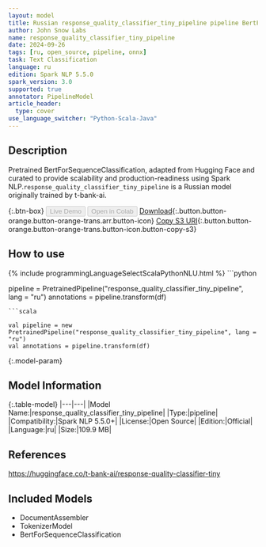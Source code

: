 ```yaml
---
layout: model
title: Russian response_quality_classifier_tiny_pipeline pipeline BertForSequenceClassification from t-bank-ai
author: John Snow Labs
name: response_quality_classifier_tiny_pipeline
date: 2024-09-26
tags: [ru, open_source, pipeline, onnx]
task: Text Classification
language: ru
edition: Spark NLP 5.5.0
spark_version: 3.0
supported: true
annotator: PipelineModel
article_header:
  type: cover
use_language_switcher: "Python-Scala-Java"
---
```


## Description

Pretrained BertForSequenceClassification, adapted from Hugging Face and curated to provide scalability and production-readiness using Spark NLP.`response_quality_classifier_tiny_pipeline` is a Russian model originally trained by t-bank-ai.

{:.btn-box}
<button class="button button-orange" disabled>Live Demo</button>
<button class="button button-orange" disabled>Open in Colab</button>
[Download](https://s3.amazonaws.com/auxdata.johnsnowlabs.com/public/models/response_quality_classifier_tiny_pipeline_ru_5.5.0_3.0_1727386759700.zip){:.button.button-orange.button-orange-trans.arr.button-icon}
[Copy S3 URI](s3://auxdata.johnsnowlabs.com/public/models/response_quality_classifier_tiny_pipeline_ru_5.5.0_3.0_1727386759700.zip){:.button.button-orange.button-orange-trans.button-icon.button-copy-s3}

## How to use



<div class="tabs-box" markdown="1">
{% include programmingLanguageSelectScalaPythonNLU.html %}
```python

pipeline = PretrainedPipeline("response_quality_classifier_tiny_pipeline", lang = "ru")
annotations =  pipeline.transform(df)   

```
```scala

val pipeline = new PretrainedPipeline("response_quality_classifier_tiny_pipeline", lang = "ru")
val annotations = pipeline.transform(df)

```
</div>

{:.model-param}
## Model Information

{:.table-model}
|---|---|
|Model Name:|response_quality_classifier_tiny_pipeline|
|Type:|pipeline|
|Compatibility:|Spark NLP 5.5.0+|
|License:|Open Source|
|Edition:|Official|
|Language:|ru|
|Size:|109.9 MB|

## References

https://huggingface.co/t-bank-ai/response-quality-classifier-tiny

## Included Models

- DocumentAssembler
- TokenizerModel
- BertForSequenceClassification